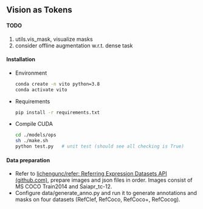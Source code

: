## Vision as Tokens

#### TODO

1. utils.vis_mask, visualize masks
2. consider offline augmentation w.r.t. dense task

#### Installation

- Environment

  ```bash
  conda create -n vito python=3.8
  conda activate vito
  ```

- Requirements

  ```bash
  pip install -r requirements.txt
  ```

- Compile CUDA

  ```bash
  cd ./models/ops
  sh ./make.sh
  python test.py   # unit test (should see all checking is True)
  ```

#### Data preparation

- Refer to [lichengunc/refer: Referring Expression Datasets API (github.com)](https://github.com/lichengunc/refer), prepare images and json files in order. Images consist of MS COCO Train2014 and Saiapr_tc-12.
- Configure data/generate_anno.py and run it to generate annotations and masks on four datasets (RefClef, RefCoco, RefCoco+, RefCocog).